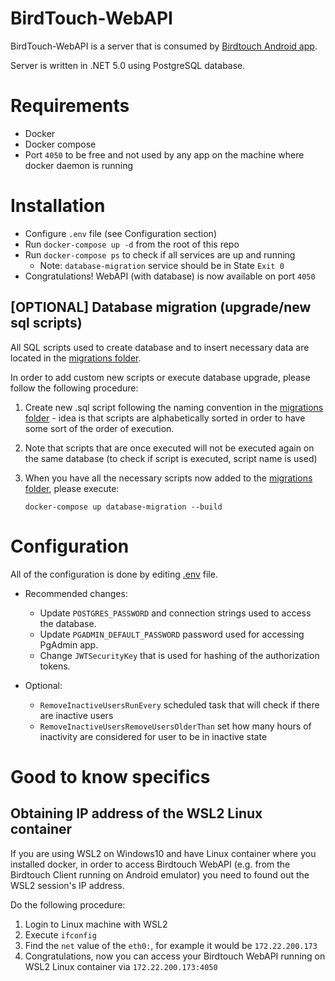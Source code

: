 # BirdTouch-WebAPI
BirdTouch-WebAPI is a server that is consumed by [Birdtouch Android app](https://github.com/ilic5000/BirdTouch-Client).

Server is written in .NET 5.0 using PostgreSQL database.

# Requirements
- Docker
- Docker compose
- Port `4050` to be free and not used by any app on the machine where docker daemon is running

# Installation

- Configure `.env` file (see Configuration section)
- Run `docker-compose up -d` from the root of this repo
- Run `docker-compose ps` to check if all services are up and running
    - Note: `database-migration` service should be in State `Exit 0`
- Congratulations! WebAPI (with database) is now available on port `4050`

## [OPTIONAL] Database migration (upgrade/new sql scripts)

All SQL scripts used to create database and to insert necessary data are located in the [migrations folder](https://github.com/ilic5000/BirdTouch-WebAPI/tree/master/src/database/migrations).

In order to add custom new scripts or execute database upgrade, please follow the following procedure:

1. Create new .sql script following the naming convention in the [migrations folder](https://github.com/ilic5000/BirdTouch-WebAPI/tree/master/src/database/migrations) - idea is that scripts are alphabetically sorted in order to have some sort of the order of execution.

2. Note that scripts that are once executed will not be executed again on the same database (to check if script is executed, script name is used)

3. When you have all the necessary scripts now added to the [migrations folder](https://github.com/ilic5000/BirdTouch-WebAPI/tree/master/src/database/migrations), please execute:
    
    `docker-compose up database-migration --build`


# Configuration
All of the configuration is done by editing [.env](https://github.com/ilic5000/BirdTouch-WebAPI/blob/master/BirdTouchWebAPI/.env) file. 

* Recommended changes:
    * Update `POSTGRES_PASSWORD` and connection strings used to access the database. 
    * Update `PGADMIN_DEFAULT_PASSWORD` password used for accessing PgAdmin app.
    * Change `JWTSecurityKey` that is used for hashing of the authorization tokens.

* Optional:
    * `RemoveInactiveUsersRunEvery` scheduled task that will check if there are inactive users
    * `RemoveInactiveUsersRemoveUsersOlderThan` set how many hours of inactivity are considered for user to be in inactive state

# Good to know specifics

## Obtaining IP address of the WSL2 Linux container

If you are using WSL2 on Windows10 and have Linux container where you installed docker, in order to access Birdtouch WebAPI (e.g. from the Birdtouch Client running on Android emulator) you need to found out the WSL2 session's IP address. 

Do the following procedure:

1. Login to Linux machine with WSL2
2. Execute `ifconfig`
3. Find the `net` value of the `eth0:`, for example it would be `172.22.200.173`
4. Congratulations, now you can access your Birdtouch WebAPI running on WSL2 Linux container via `172.22.200.173:4050` 